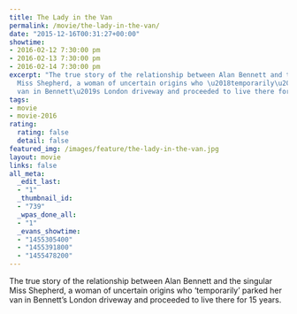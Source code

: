 ```yaml
---
title: The Lady in the Van
permalink: /movie/the-lady-in-the-van/
date: "2015-12-16T00:31:27+00:00"
showtime:
- 2016-02-12 7:30:00 pm
- 2016-02-13 7:30:00 pm
- 2016-02-14 7:30:00 pm
excerpt: "The true story of the relationship between Alan Bennett and the singular
  Miss Shepherd, a woman of uncertain origins who \u2018temporarily\u2019 parked her
  van in Bennett\u2019s London driveway and proceeded to live there for 15 years."
tags:
- movie
- movie-2016
rating:
  rating: false
  detail: false
featured_img: /images/feature/the-lady-in-the-van.jpg
layout: movie
links: false
all_meta:
  _edit_last:
  - "1"
  _thumbnail_id:
  - "739"
  _wpas_done_all:
  - "1"
  _evans_showtime:
  - "1455305400"
  - "1455391800"
  - "1455478200"
---
```


The true story of the relationship between Alan Bennett and the singular Miss Shepherd, a woman of uncertain origins who ‘temporarily’ parked her van in Bennett’s London driveway and proceeded to live there for 15 years.